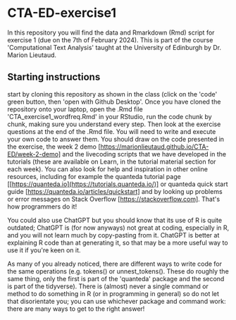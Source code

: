 # CTA-ED-exercise1
In this repository you will find the data and Rmarkdown (Rmd) script for exercise 1 (due on the 7th of February 2024). This is part of the course 'Computational Text Analysis' taught at the University of Edinburgh by Dr. Marion Lieutaud.

## Starting instructions
start by cloning this repository as shown in the class (click on the 'code' green button, then 'open with Github Desktop'. Once you have cloned the repository onto your laptop, open the .Rmd file 'CTA_exercise1_wordfreq.Rmd' in your RStudio, run the code chunk by chunk, making sure you understand every step. Then look at the exercise questions at the end of the .Rmd file. You will need to write and execute your own code to answer them. You should draw on the code presented in the exercise, the week 2 demo [https://marionlieutaud.github.io/CTA-ED/week-2-demo] and the livecoding scripts that we have developed in the tutorials (these are available on Learn, in the tutorial material section for each week). You can also look for help and inspiration in other online resources, including for example the quanteda tutorial page [[https://quanteda.io](https://tutorials.quanteda.io/)] or quanteda quick start guide [https://quanteda.io/articles/quickstart] and by looking up problems or error messages on Stack Overflow [https://stackoverflow.com]. That's how programmers do it! 

You could also use ChatGPT but you should know that its use of R is quite outdated; ChatGPT is (for now anyways) not great at coding, especially in R, and you will not learn much by copy-pasting from it. ChatGPT is better at explaining R code than at generating it, so that may be a more useful way to use it if you're keen on it.

As many of you already noticed, there are different ways to write code for the same operations (e.g. tokens() or unnest_tokens(). These do roughly the same thing, only the first is part of the 'quanteda' package and the second is part of the tidyverse). There is (almost) never a single command or method to do something in R (or in programming in general) so do not let that disorientate you; you can use whichever package and command work: there are many ways to get to the right answer!
